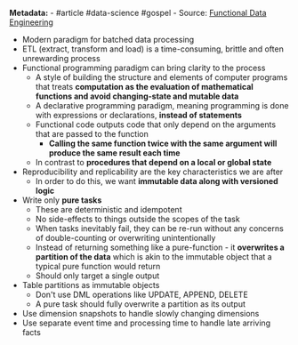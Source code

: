 **Metadata:**
	- #article #data-science #gospel
	- Source: [Functional Data Engineering](https://maximebeauchemin.medium.com/functional-data-engineering-a-modern-paradigm-for-batch-data-processing-2327ec32c42a)
- Modern paradigm for batched data processing
- ETL (extract, transform and load) is a time-consuming, brittle and often unrewarding process
- Functional programming paradigm can bring clarity to the process
	- A style of building the structure and elements of computer programs that treats **computation as the evaluation of mathematical functions and avoid changing-state and mutable data**
	- A declarative programming paradigm, meaning programming is done with expressions or declarations, **instead of statements**
	- Functional code outputs code that only depend on the arguments that are passed to the function
		- __Calling the same function twice with the same argument will produce the same result each time__
	- In contrast to **procedures that depend on a local or global state**
- Reproducibility and replicability are the key characteristics we are after
	- In order to do this, we want **immutable data along with versioned logic**
- Write only **pure tasks**
	- These are deterministic and idempotent
	- No side-effects to things outside the scopes of the task
	- When tasks inevitably fail, they can be re-run without any concerns of double-counting or overwriting unintentionally
	- Instead of returning something like a pure-function - it __overwrites a partition of the data__ which is akin to the immutable object that a typical pure function would return
	- Should only target a single output
- Table partitions as immutable objects
	- Don't use DML operations like UPDATE, APPEND, DELETE
	- A pure task should fully overwrite a partition as its output
- Use dimension snapshots to handle slowly changing dimensions
- Use separate event time and processing time to handle late arriving facts